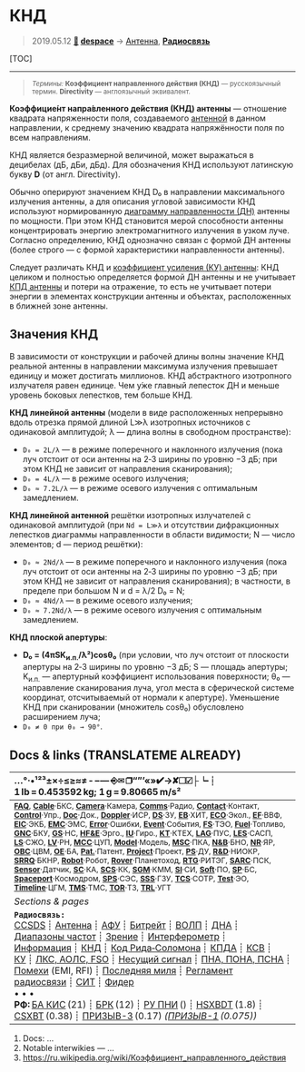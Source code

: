 # КНД
> 2019.05.12 **[🚀](../index/index.md) [despace](index.md)** → [Антенна](antenna.md), **[Радиосвязь](comms.md)**

[TOC]

---

> <small>*Термины:* **Коэффициент направленного действия (КНД)** — русскоязычный термин. **Directivity** — англоязычный эквивалент.</small>

**Коэффицие́нт напра́вленного де́йствия (КНД) антенны** — отношение квадрата напряженности поля, создаваемого [антенной](antenna.md) в данном направлении, к среднему значению квадрата напряжённости поля по всем направлениям.

КНД является безразмерной величиной, может выражаться в децибелах (дБ, дБи, дБд). Для обозначения КНД используют латинскую букву **D** (от англ. Directivity).

Обычно оперируют значением КНД D₀ в направлении максимального излучения антенны, а для описания угловой зависимости КНД используют нормированную [диаграмму направленности (ДН)](дн.md) антенны по мощности. При этом КНД становится мерой способности антенны концентрировать энергию электромагнитного излучения в узком луче. Согласно определению, КНД однозначно связан с формой ДН антенны (более строго — с формой характеристики направленности антенны).

Следует различать КНД и [коэффициент усиления (КУ) антенны](ку.md): КНД целиком и полностью определяется формой ДН антенны и не учитывает [КПД антенны](antenna_ap.md) и потери на отражение, то есть не учитывает потери энергии в элементах конструкции антенны и объектах, расположенных в ближней зоне антенны.



## Значения КНД
В зависимости от конструкции и рабочей длины волны значение КНД реальной антенны в направлении максимума излучения превышает единицу и может достигать миллионов. КНД абстрактного изотропного излучателя равен единице. Чем у́же главный лепесток ДН и меньше уровень боковых лепестков, тем больше КНД.

**КНД линейной антенны** (модели в виде расположенных непрерывно вдоль отрезка прямой длиной L≫λ изотропных источников с одинаковой амплитудой; λ — длина волны в свободном пространстве):

   - `D₀ = 2L/λ` — в режиме поперечного и наклонного излучения (пока луч отстоит от оси антенны на 2‑3 ширины по уровню −3 дБ; при этом КНД не зависит от направления сканирования);
   - `D₀ = 4L/λ` — в режиме осевого излучения;
   - `D₀ ≈ 7.2L/λ` — в режиме осевого излучения с оптимальным замедлением.

**КНД линейной антенной** решётки изотропных излучателей с одинаковой амплитудой (при `Nd = L≫λ` и отсутствии дифракционных лепестков диаграммы направленности в области видимости; N — число элементов; d — период решётки):

   - `D₀ ≈ 2Nd/λ` — в режиме поперечного и наклонного излучения (пока луч отстоит от оси антенны на 2‑3 ширины по уровню −3 дБ; при этом КНД не зависит от направления сканирования); в частности, в пределе при большом N и d = λ/2 D₀ = N;
   - `D₀ ≈ 4Nd/λ` — в режиме осевого излучения;
   - `D₀ ≈ 7.2Nd/λ` — в режиме осевого излучения с оптимальным замедлением.

**КНД плоской апертуры**:

   - **D₀ = (4πSK<sub>и.п.</sub>/λ²)cosθ₀** (при условии, что луч отстоит от плоскости апертуры на 2‑3 ширины по уровню −3 дБ; S — площадь апертуры; K<sub>и.п.</sub> — апертурный коэффициент использования поверхности; θ₀ — направление сканирования луча, угол места в сферической системе координат, отсчитываемый от нормали к апертуре). Уменьшение КНД при сканировании (множитель cosθ₀) обусловлено расширением луча;
   - `D₀ ≠ 0 при θ₀ → 90°`.



<p style="page-break-after:always"> </p>

## Docs & links (TRANSLATEME ALREADY)
|…°·•¹²³±×÷≤≥≈≠ ‑ −— ⎆✉ ❐“”’«»✔→✘☐☑├┕┆ 1 lb = 0.453592 kg; 1 g = 9.80665 m/s²|
|:--|
|<small>**[FAQ](faq.md)**, **[Cable](cable.md)**·БКС, **[Camera](cam.md)**·Камера, **[Comms](comms.md)**·Радио, **[Contact](contact.md)**·Контакт, **[Control](control.md)**·Упр., **[Doc](doc.md)**·Док., **[Doppler](doppler.md)**·ИСР, **[DS](ds.md)**·ЗУ, **[EB](eb.md)**·ХИТ, **[ECO](ecology.md)**·Экол., **[EF](ef.md)**·ВВФ, **[ElC](elc.md)**·ЭКБ, **[EMC](emc.md)**·ЭМС, **[Error](error.md)**·Ошибки, **[Event](event.md)**·События, **[FS](fs.md)**·ТЭО, **[Fuel](fuel.md)**·Топливо, **[GNC](gnc.md)**·БКУ, **[GS](scs.md)**·НС, **[HF&E](hfe.md)**·Эрго., **[IU](iu.md)**·Гиро., **[KT](kt.md)**·КТЕХ, **[LAG](lag.md)**·ПУC, **[LES](les.md)**·САСП, **[LS](ls.md)**·СЖО, **[LV](lv.md)**·РН, **[MCC](mcc.md)**·ЦУП, **[Model](model.md)**·Модель, **[MSC](sc.md)**·ПКА, **[N&B](nnb.md)**·БНО, **[NR](nr.md)**·ЯР, **[OBC](obc.md)**·ЦВМ, **[OE](oe.md)**·БА, **[Pat.](патент.md)**·Патент, **[Project](project.md)**·Проект, **[PS](ps.md)**·ДУ, **[R&D](rnd.md)**·НИОКР, **[SRRQ](srrq.md)**·БКНР, **[Robot](robotics.md)**·Робот, **[Rover](rover.md)**·Планетоход, **[RTG](rtg.md)**·РИТЭГ, **[SARC](sarc.md)**·ПСК, **[Sensor](sensor.md)**·Датчик, **[SC](sc.md)**·КА, **[SCS](scs.md)**·КК, **[SGM](sgm.md)**·КММ, **[SI](si.md)**·СИ, **[Soft](soft.md)**·ПО, **[SP](sp.md)**·БС, **[Spaceport](spaceport.md)**·Космодром, **[SPS](sps.md)**·СЭС, **[SSS](sss.md)**·ГЗУ, **[TCS](tcs.md)**·СОТР, **[Test](test.md)**·ЭО, **[Timeline](timeline.md)**·ЦГМ, **[TMS](tms.md)**·ТМС, **[TOR](tor.md)**·ТЗ, **[TRL](trl.md)**·УГТ</small>|
|*Sections & pages*|
|**`Радиосвязь:`**<br> [CCSDS](ccsds.md) ┊ [Антенна](antenna.md) ┊ [АФУ](afdev.md) ┊ [Битрейт](bitrate.md) ┊ [ВОЛП](ofts.md) ┊ [ДНА](дна.md) ┊ [Диапазоны частот](rf.md) ┊ [Зрение](view.md) ┊ [Интерферометр](interferometer.md) ┊ [Информация](info.md) ┊ [КНД](directivity.md) ┊ [Код Рида‑Соломона](rsco.md) ┊ [КПДА](antenna_ap.md) ┊ [КСВ](swr.md) ┊ [КУ](ку.md) ┊ [ЛКС, АОЛС, FSO](fso.md) ┊ [Несущий сигнал](carrwave.md) ┊ [ПНА, ПОНА, ПСНА](aiad.md) ┊ [Помехи](emi.md) (EMI, RFI) ┊ [Последняя миля](last_mile.md) ┊ [Регламент радиосвязи](rr.md) ┊ [СИТ](etedp.md) ┊ [Фидер](feeder.md) <br>• • •<br> **РФ:** [БА КИС](ба_кис.md) (21) ┊ [БРК](brk_lav.md) (12) ┊ [РУ ПНИ](ру_пни.md) () ┊ [HSXBDT](hsxbdt.md) (1.8) ┊ [CSXBT](csxbt.md) (0.38) ┊ [ПРИЗЫВ-3](prizyv_3.md) (0.17) *([ПРИЗЫВ-1](prizyv_1.md) (0.075))*|

   1. Docs: …
   1. Notable interwikies — …
   1. <https://ru.wikipedia.org/wiki/Коэффициент_направленного_действия>

